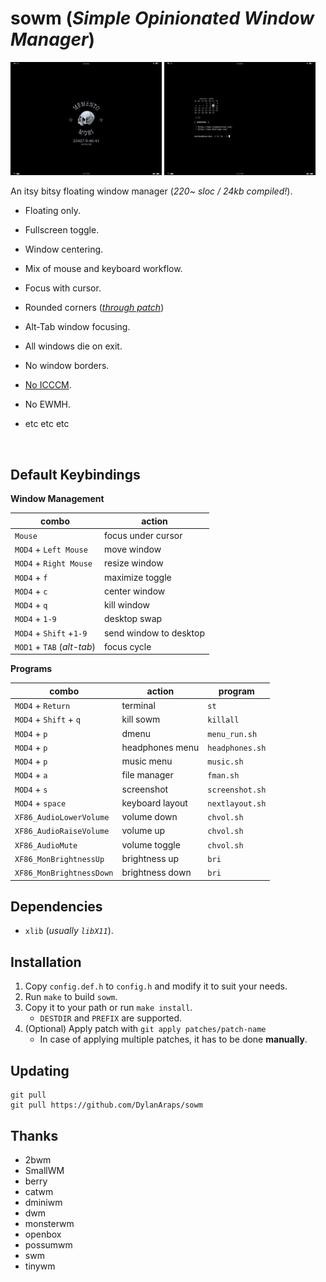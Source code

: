 # sowm (*Simple Opinionated Window Manager*)

<a href="https://github.com/dragonsourced/sowm/tree/master/img/sowm-mmori.png"><img src="img/sowm-mmori.png" width="48%"></a>
<a href="https://github.com/dragonsourced/sowm/tree/master/img/sowm.png"><img src="img/sowm.png" width="48%"></a>

An itsy bitsy floating window manager (*220~ sloc / 24kb compiled!*).

- Floating only.
- Fullscreen toggle.
- Window centering.
- Mix of mouse and keyboard workflow.
- Focus with cursor.
- Rounded corners (*[through patch](https://github.com/dylanaraps/sowm/blob/master/patches/sowm-rounded-corners.patch)*)

- Alt-Tab window focusing.
- All windows die on exit.
- No window borders.
- [No ICCCM](https://web.archive.org/web/20190617214524/https://raw.githubusercontent.com/kfish/xsel/1a1c5edf0dc129055f7764c666da2dd468df6016/rant.txt).
- No EWMH.
- etc etc etc


<br>

## Default Keybindings

**Window Management**

| combo                      | action                 |
| -------------------------- | -----------------------|
| `Mouse`                    | focus under cursor     |
| `MOD4` + `Left Mouse`      | move window            |
| `MOD4` + `Right Mouse`     | resize window          |
| `MOD4` + `f`               | maximize toggle        |
| `MOD4` + `c`               | center window          |
| `MOD4` + `q`               | kill window            |
| `MOD4` + `1-9`             | desktop swap           |
| `MOD4` + `Shift` +`1-9`    | send window to desktop |
| `MOD1` + `TAB` (*alt-tab*) | focus cycle            |

**Programs**

| combo                    | action           | program          |
| ------------------------ | ---------------- | ---------------- |
| `MOD4` + `Return`        | terminal         | `st`             |
| `MOD4` + `Shift` + `q`   | kill sowm        | `killall`        |
| `MOD4` + `p`             | dmenu            | `menu_run.sh`    |
| `MOD4` + `p`             | headphones menu  | `headphones.sh`  |
| `MOD4` + `p`             | music menu       | `music.sh`       |
| `MOD4` + `a`             | file manager     | `fman.sh`        |
| `MOD4` + `s`             | screenshot       | `screenshot.sh`  |
| `MOD4` + `space`         | keyboard layout  | `nextlayout.sh`  |
| `XF86_AudioLowerVolume`  | volume down      | `chvol.sh`       |
| `XF86_AudioRaiseVolume`  | volume up        | `chvol.sh`       |
| `XF86_AudioMute`         | volume toggle    | `chvol.sh`       |
| `XF86_MonBrightnessUp`   | brightness up    | `bri`            |
| `XF86_MonBrightnessDown` | brightness down  | `bri`            |


## Dependencies

- `xlib` (*usually `libX11`*).


## Installation

1) Copy `config.def.h` to `config.h` and modify it to suit your needs.
2) Run `make` to build `sowm`.
3) Copy it to your path or run `make install`.
    - `DESTDIR` and `PREFIX` are supported.
4) (Optional) Apply patch with `git apply patches/patch-name`
    - In case of applying multiple patches, it has to be done **manually**.


## Updating

    git pull
    git pull https://github.com/DylanAraps/sowm


## Thanks

- 2bwm
- SmallWM
- berry
- catwm
- dminiwm
- dwm
- monsterwm
- openbox
- possumwm
- swm
- tinywm
